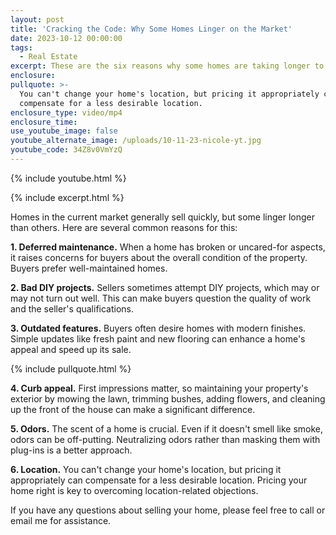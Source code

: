 ```yaml
---
layout: post
title: 'Cracking the Code: Why Some Homes Linger on the Market'
date: 2023-10-12 00:00:00
tags:
  - Real Estate
excerpt: These are the six reasons why some homes are taking longer to sell.
enclosure:
pullquote: >-
  You can't change your home's location, but pricing it appropriately can
  compensate for a less desirable location.
enclosure_type: video/mp4
enclosure_time:
use_youtube_image: false
youtube_alternate_image: /uploads/10-11-23-nicole-yt.jpg
youtube_code: 34Z8v0VmYzQ
---
```

{% include youtube.html %}

{% include excerpt.html %}

Homes in the current market generally sell quickly, but some linger longer than others. Here are several common reasons for this:

**1\. Deferred maintenance.** When a home has broken or uncared-for aspects, it raises concerns for buyers about the overall condition of the property. Buyers prefer well-maintained homes.

**2\. Bad DIY projects.** Sellers sometimes attempt DIY projects, which may or may not turn out well. This can make buyers question the quality of work and the seller's qualifications.

**3\. Outdated features.** Buyers often desire homes with modern finishes. Simple updates like fresh paint and new flooring can enhance a home's appeal and speed up its sale.

{% include pullquote.html %}

**4\. Curb appeal.** First impressions matter, so maintaining your property's exterior by mowing the lawn, trimming bushes, adding flowers, and cleaning up the front of the house can make a significant difference.

**5\. Odors.** The scent of a home is crucial. Even if it doesn't smell like smoke, odors can be off-putting. Neutralizing odors rather than masking them with plug-ins is a better approach.

**6\. Location.** You can't change your home's location, but pricing it appropriately can compensate for a less desirable location. Pricing your home right is key to overcoming location-related objections.

If you have any questions about selling your home, please feel free to call or email me for assistance.
